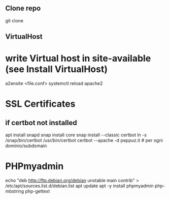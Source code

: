 
## Clone repo
git clone <repo>

## VirtualHost
# write Virtual host in site-available (see Install VirtualHost)
a2ensite <file.conf>
systemctl reload apache2

# SSL Certificates
## if certbot not installed
apt install snapd
snap install core
snap install --classic certbot
ln -s /snap/bin/certbot /usr/bin/certbot
certbot --apache -d peppuz.it # per ogni dominio/subdomain


# PHPmyadmin
echo "deb http://ftp.debian.org/debian unstable main contrib" > /etc/apt/sources.list.d/debian.list
apt update
apt -y install phpmyadmin php-mbstring php-gettext

